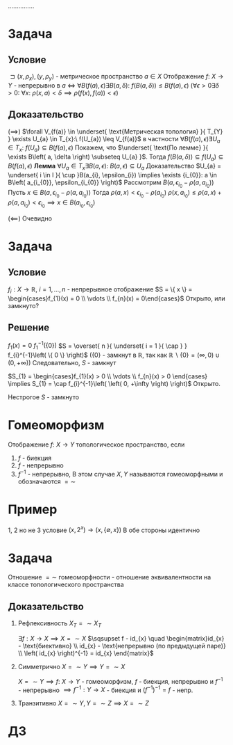 ...............

# Задача
## Условие
$\sqsupset  \left( x, \rho_{x} \right), \left( y, \rho_{y} \right)$ - метрическое пространство
$a \in X$
Отображение $f:\ X \to Y$ - непрерывно в $a$
$\iff$
$\forall B\left( f(a), \epsilon \right) \exists B(a, \delta):\ f\left( B(a, \delta) \right) \leq B\left( f(a), \epsilon \right)$
$\left( \forall \epsilon > 0 \exists\delta > 0:\ \forall x:\ \rho(x, a)  < \delta \implies \rho \left( f(x), f(a) \right) < \epsilon\right)$
## Доказательство
$\left( \implies \right)$
	$\forall V_{f(a)} \in \underset{ \text{Метрическая топология} }{ T_{Y} } \exists U_{a} \in T_{x}:\ f(U_{a}) \leq V_{f(a)}$
	в частности $\forall B\left( f(a), \epsilon \right) \exists U_{a} \in T_{x}:\ f(U_{a}) \subseteq B(f(a), \epsilon)$
	Покажем, что $\underset{ \text{По лемме} }{ \exists B\left( a, \delta \right) \subseteq U_{a} }$. Тогда $f\left( B\left( a, \delta \right) \right) \subseteq f(U_{a}) \subseteq B\left( f(a), \epsilon \right)$
**Лемма**
	$\forall U_{a} \in T_{x} \exists B(a, \epsilon):\ B(a, \epsilon) \subseteq U_{a}$
Доказательство
	$U_{a} = \underset{ i \in I }{ \cup }B(a_{i}, \epsilon_{i}) \implies \exists {i_{0}}: a \in B\left( a_{i_{0}}, \epsilon_{i_{0}} \right)$
	Рассмотрим $B\left( a, \epsilon_{i_{0}} - \rho \left( a, a_{i_{0}} \right) \right)$
	Пусть $x \in B\left( a, \epsilon_{i_{0}} - \rho \left( a, a_{i_{0}} \right)\right)$
	Тогда $\rho \left( a, x \right) < \epsilon_{i_{0}} - \rho \left( a_{i_{0}} \right)$
	$\rho \left( x, a_{i_{0}} \right) \leq \rho \left( a, x \right) + \rho \left( a, a_{i_{0}} \right) < \epsilon_{i_{0}} \implies x \in B\left( a_{i_{0}}, \epsilon_{i_{0}} \right)$

$\left( \impliedby \right)$
	Очевидно

# Задача
## Условие
$f_{i}: X \to \mathbb{R},\ i = 1, \ldots, n$ - непрерывное отображение
$S = \{ x \} = \begin{cases}f_{1}(x) = 0 \\ \vdots \\ f_{n}(x) = 0\end{cases}$
Открыто, или замкнуто?
## Решение
$f_{1}\left( x \right) = 0$
$f_{1}^{-1}\left( \{ 0 \} \right)$
$S = \overset{ n }{ \underset{ i = 1 }{ \cap } } f_{i}^{-1}\left( \{ 0 \} \right)$
($\{ 0 \}$ - замкнут в $\mathbb{R}$, так как $\mathbb{R}\backslash \{ 0 \} = \left( \infty, 0 \right) \cup \left( 0, +\infty \right)$)
Следовательно, $S$ - замкнут

$S_{1} = \begin{cases}f_{1}(x) > 0 \\ \vdots \\ f_{n}(x) > 0 \end{cases} \implies S_{1} = \cap f_{i}^{-1}\left( \left( 0, +\infty \right) \right)$
Открыто.

Нестрогое $S$ - замкнуто


# Гомеоморфизм
Отображение $f:\ X\to Y$ топологическое пространство, если 
1. $f$ - биекция
2. $f$ - непрерывно
3. $f^{-1}$ - непрерывно, В этом случае $X, Y$ называются гомеоморфными и обозначаются $=\sim$


# Пример
1, 2 но не 3 условие
$\left( x, 2^{x} \right) \to \left( x, \{ \emptyset, x \} \right)$
В обе стороны идентично


# Задача
Отношение $=\sim$ гомеоморфности - отношение эквивалентности на классе топологического пространства
## Доказательство
1. Рефлексивность
	$X_{T} =\sim X_{T}$
	
	$\exists f: X \to X \implies X =\sim X$
	$\sqsupset  f - id_{x} \quad \begin{matrix}id_{x} - \text{биективно} \\ id_{x} - \text{непрерывно (по предыдущей паре)} \\ \left( id_{x} \right)^{-1} = id_{x} \end{matrix}$
1. Симметрично
	$X =\sim Y \implies Y =\sim X$
	
	$X =\sim Y \implies f:\ X \to Y$ - гомеоморфизм, $f$ - биекция, непрерывно и $f^{-1}$ - непрерывно $\implies f^{-1}: Y \to X$ - биекция и $(f^{-1})^{-1} = f$ - непр.
3. Транзитивно
	$X =\sim Y, Y =\sim Z \implies X =\sim Z$



# ДЗ